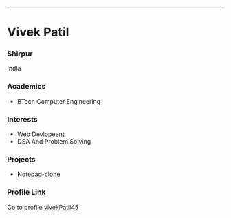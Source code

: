 ---
# Vivek Patil

### Shirpur

India

### Academics
- BTech Computer Engineering
### Interests
- Web Devlopeent
- DSA And Problem Solving

 
### Projects

>  
- [Notepad-clone](https://github.com/vivekPatil45/Notepad-clone)
>
### Profile Link

Go to profile [vivekPatil45](https://github.com/vivekPatil45)
